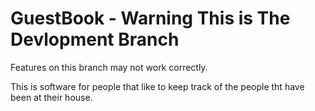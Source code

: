 # GuestBook - Warning This is The Devlopment Branch

Features on this branch may not work correctly.

This is software for people that like to keep track of the people tht have been at their house.
